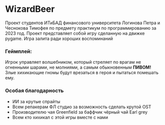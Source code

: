 # WizardBeer
Проект студентов ИТиБАД финансового университета Логинова Петра и Чеснокова Тимофея по предмету практикум по программированию за 2023 год. Проект представляет собой игру сделанную на движке pygame. Игра залита ради хороших воспоминаний

### Геймплей:
Игрок управляет волшебником, который стреляет по врагам не огненными шарами, не молниями, а самым обыкновенным **ПИВОМ!** Злые хихикающие гномы будут врезаться в героя и пытаться помешать ему.

### Особая благодарность
- ИИ за крутые спрайты
- Всем репакерам ФЛ студио за возможность сделать крутой OST
- Производителю чая Greenfield за баффчик чёрный чай Earl grey
- Всем кто хихикал с этой игры вместе с нами


